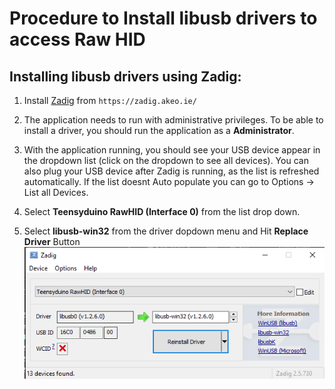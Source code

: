 # Procedure to Install libusb drivers to access Raw HID 

<!-- ## Working With Building Cables
The SSS2 Interface App must be run in Python 3.4. The file SSS2-Interface.py should be opened with Python 3.4 to run. If you are developing files for the different cables, please be sure to set the Universal Flag to True (```UNIVERSAL = True```).
Be sure to commit and Sync all new files to Githup after each development. -->

## Installing libusb drivers using Zadig:
1. Install [Zadig](https://zadig.akeo.ie/) from ```https://zadig.akeo.ie/```
   
2. The application needs to run with administrative privileges. To be able to install a driver, you should run the application as a **Administrator**.
3. With the application running, you should see your USB device appear in the dropdown list (click on the dropdown to see all devices).
You can also plug your USB device after Zadig is running, as the list is refreshed automatically. If the list doesnt Auto populate you can go to Options -> List all Devices.

4. Select **Teensyduino RawHID (Interface 0)** from the list drop down.
5. Select **libusb-win32** from the driver dopdown menu and Hit **Replace Driver** Button
      ![Zadig Image](Zadig_1.PNG)

